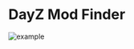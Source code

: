 # DayZ Mod Finder

![example](https://github.com/user-attachments/assets/f9bc3703-fc3f-41cb-b460-7f3a34228470)
